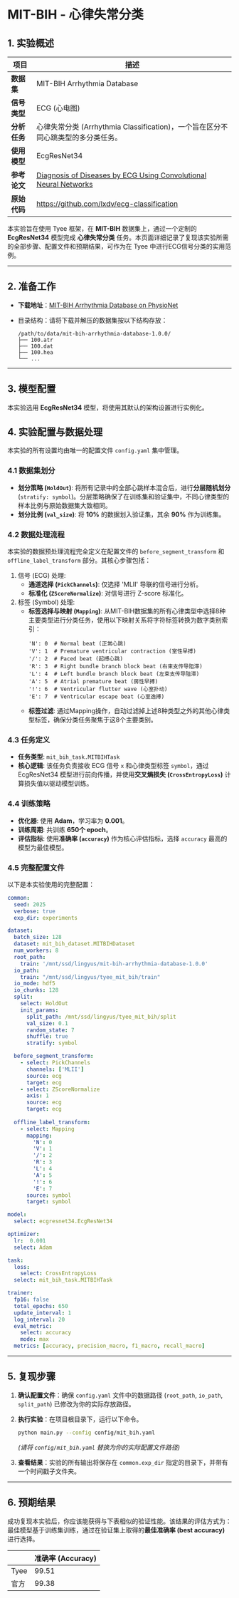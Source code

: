 # MIT-BIH - 心律失常分类

## 1. 实验概述

| 项目         | 描述                                                         |
| ------------ | ------------------------------------------------------------ |
| **数据集**   | MIT-BIH Arrhythmia Database                                  |
| **信号类型** | ECG (心电图)                                                 |
| **分析任务** | 心律失常分类 (Arrhythmia Classification)，一个旨在区分不同心跳类型的多分类任务。 |
| **使用模型** | EcgResNet34                                                  |
| **参考论文** | [Diagnosis of Diseases by ECG Using Convolutional Neural Networks](https://www.hse.ru/en/edu/vkr/368722189) |
| **原始代码** | https://github.com/lxdv/ecg-classification                   |

本实验旨在使用 Tyee 框架，在 **MIT-BIH** 数据集上，通过一个定制的 **EcgResNet34** 模型完成 **心律失常分类** 任务。本页面详细记录了复现该实验所需的全部步骤、配置文件和预期结果，可作为在 Tyee 中进行ECG信号分类的实用范例。

------

## 2. 准备工作

- **下载地址**：[MIT-BIH Arrhythmia Database on PhysioNet](https://physionet.org/content/mitdb/1.0.0/)

- 目录结构：请将下载并解压的数据集按以下结构存放：

  ```
  /path/to/data/mit-bih-arrhythmia-database-1.0.0/
  ├── 100.atr
  ├── 100.dat
  ├── 100.hea
  └── ...
  ```

------

## 3. 模型配置

本实验选用 **EcgResNet34** 模型，将使用其默认的架构设置进行实例化。

## 4. 实验配置与数据处理

本实验的所有设置均由唯一的配置文件 `config.yaml` 集中管理。

### 4.1 数据集划分

- **划分策略 (`HoldOut`)**: 将所有记录中的全部心跳样本混合后，进行**分层随机划分** (`stratify: symbol`)。分层策略确保了在训练集和验证集中，不同心律类型的样本比例与原始数据集大致相同。
- **划分比例 (`val_size`)**: 将 **10%** 的数据划入验证集，其余 **90%** 作为训练集。

### 4.2 数据处理流程

本实验的数据预处理流程完全定义在配置文件的 `before_segment_transform` 和 `offline_label_transform` 部分。其核心步骤包括：

1. 信号 (ECG) 处理:
   - **通道选择 (`PickChannels`)**: 仅选择 'MLII' 导联的信号进行分析。
   - **标准化 (`ZScoreNormalize`)**: 对信号进行 Z-score 标准化。
2. 标签 (Symbol) 处理:
   - **标签选择与映射 (`Mapping`)**: 从MIT-BIH数据集的所有心律类型中选择8种主要类型进行分类任务，使用以下映射关系将字符标签转换为数字类别索引：
     ```
     'N': 0  # Normal beat (正常心跳)
     'V': 1  # Premature ventricular contraction (室性早搏)
     '/': 2  # Paced beat (起搏心跳)
     'R': 3  # Right bundle branch block beat (右束支传导阻滞)
     'L': 4  # Left bundle branch block beat (左束支传导阻滞)
     'A': 5  # Atrial premature beat (房性早搏)
     '!': 6  # Ventricular flutter wave (心室扑动)
     'E': 7  # Ventricular escape beat (心室逸搏)
     ```
   - **标签过滤**: 通过Mapping操作，自动过滤掉上述8种类型之外的其他心律类型标签，确保分类任务聚焦于这8个主要类别。

### 4.3 任务定义

- **任务类型**: `mit_bih_task.MITBIHTask`
- **核心逻辑**: 该任务负责接收 ECG 信号 `x` 和心律类型标签 `symbol`，通过 EcgResNet34 模型进行前向传播，并使用**交叉熵损失 (`CrossEntropyLoss`)** 计算损失值以驱动模型训练。

### 4.4 训练策略

- **优化器**: 使用 **Adam**，学习率为 **0.001**。
- **训练周期**: 共训练 **650个 epoch**。
- **评估指标**: 使用**准确率 (`accuracy`)** 作为核心评估指标，选择 `accuracy` 最高的模型为最佳模型。

### 4.5 完整配置文件

以下是本实验使用的完整配置：

```yaml
common:
  seed: 2025
  verbose: true
  exp_dir: experiments

dataset:
  batch_size: 128
  dataset: mit_bih_dataset.MITBIHDataset
  num_workers: 8
  root_path:
    train: '/mnt/ssd/lingyus/mit-bih-arrhythmia-database-1.0.0'
  io_path:
    train: "/mnt/ssd/lingyus/tyee_mit_bih/train"
  io_mode: hdf5
  io_chunks: 128
  split: 
    select: HoldOut
    init_params:
      split_path: /mnt/ssd/lingyus/tyee_mit_bih/split
      val_size: 0.1
      random_state: 7
      shuffle: true
      stratify: symbol

  before_segment_transform:
    - select: PickChannels
      channels: ['MLII']
      source: ecg
      target: ecg
    - select: ZScoreNormalize
      axis: 1
      source: ecg
      target: ecg
      
  offline_label_transform:
    - select: Mapping
      mapping:
        'N': 0
        'V': 1
        '/': 2
        'R': 3
        'L': 4
        'A': 5
        '!': 6
        'E': 7
      source: symbol
      target: symbol

model:
  select: ecgresnet34.EcgResNet34

optimizer:
  lr:  0.001
  select: Adam

task:
  loss:
    select: CrossEntropyLoss
  select: mit_bih_task.MITBIHTask

trainer:
  fp16: false
  total_epochs: 650
  update_interval: 1
  log_interval: 20
  eval_metric:
    select: accuracy
    mode: max
  metrics: [accuracy, precision_macro, f1_macro, recall_macro]
```

------

## 5. 复现步骤

1. **确认配置文件**：确保 `config.yaml` 文件中的数据路径 (`root_path`, `io_path`, `split_path`) 已修改为你的实际存放路径。

2. **执行实验**：在项目根目录下，运行以下命令。

   ```bash
   python main.py --config config/mit_bih.yaml
   ```

   *(请将 `config/mit_bih.yaml` 替换为你的实际配置文件路径)*

3. **查看结果**：实验的所有输出将保存在 `common.exp_dir` 指定的目录下，并带有一个时间戳子文件夹。

------

## 6. 预期结果

成功复现本实验后，你应该能获得与下表相似的验证性能。该结果的评估方式为：最佳模型基于训练集训练，通过在验证集上取得的**最佳准确率 (best accuracy)** 进行选择。

|      | 准确率 (Accuracy) |
| ---- | ----------------- |
| Tyee | 99.51             |
| 官方 | 99.38             |